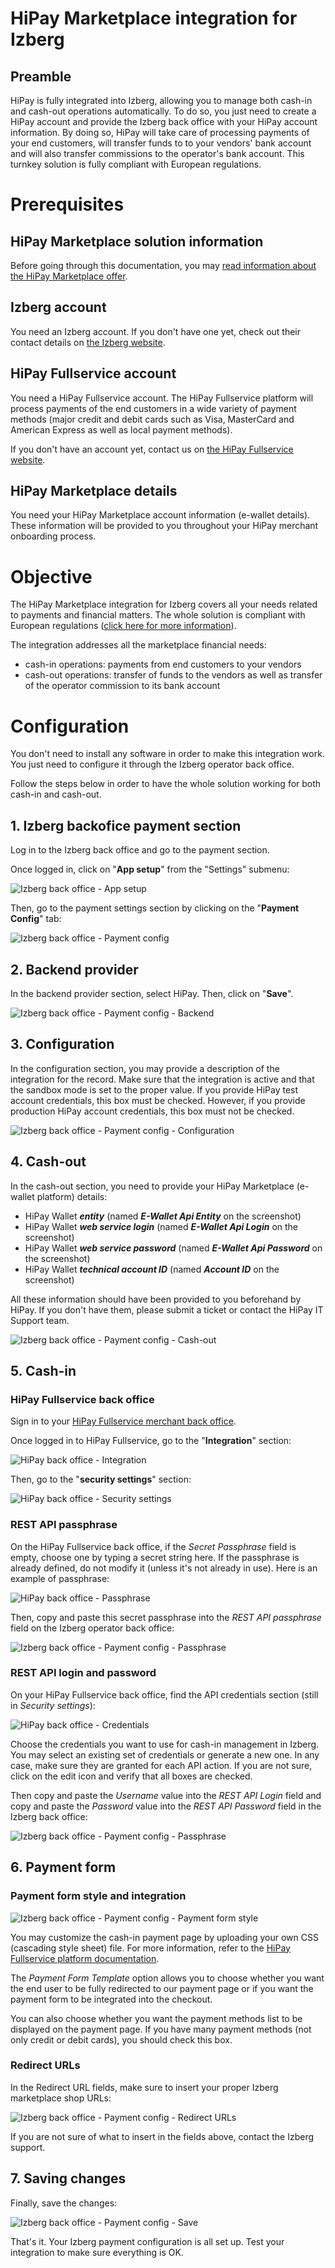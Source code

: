 # HiPay Marketplace integration for Izberg

## Preamble
HiPay is fully integrated into Izberg, allowing you to manage both cash-in and cash-out operations automatically. To do so, you just need to create a HiPay account and provide the Izberg back office with your HiPay account information. By doing so, HiPay will take care of processing payments of your end customers, will transfer funds to to your vendors' bank account and will also transfer commissions to the operator's bank account. This turnkey solution is fully compliant with European regulations.

# Prerequisites

## HiPay Marketplace solution information

Before going through this documentation, you may [read information about the HiPay Marketplace offer](https://developer.hipay.com/getting-started/platform-hipay-marketplace/overview/).

## Izberg account

You need an Izberg account. If you don't have one yet, check out their contact details on [the Izberg website](http://www.izberg-marketplace.com/).

## HiPay Fullservice account

You need a HiPay Fullservice account. The HiPay Fullservice platform will process payments of the end customers in a wide variety of payment methods (major credit and debit cards such as Visa, MasterCard and American Express as well as local payment methods).

If you don't have an account yet, contact us on [the HiPay Fullservice website](http://www.hipayfullservice.com/).

## HiPay Marketplace details

You need your HiPay Marketplace account information (e-wallet details). These information will be provided to you throughout your HiPay merchant onboarding process.

# Objective

The HiPay Marketplace integration for Izberg covers all your needs related to payments and financial matters. The whole solution is compliant with European regulations ([click here for more information](https://developer.hipay.com/getting-started/platform-hipay-marketplace/overview/)).

The integration addresses all the marketplace financial needs:

- cash-in operations: payments from end customers to your vendors
- cash-out operations: transfer of funds to the vendors as well as transfer of the operator commission to its bank account

# Configuration

You don't need to install any software in order to make this integration work. You just need to configure it through the Izberg operator back office.

Follow the steps below in order to have the whole solution working for both cash-in and cash-out.

## 1. Izberg backofice payment section

Log in to the Izberg back office and go to the payment section.

Once logged in, click on "**App setup**" from the "Settings" submenu:

![Izberg back office - App setup](images/bo1.png)

Then, go to the payment settings section by clicking on the "**Payment Config**" tab:

![Izberg back office - Payment config](images/bo2.png)

## 2. Backend provider

In the backend provider section, select HiPay. Then, click on "**Save**".

![Izberg back office - Payment config - Backend](images/bo_provider.png)

## 3. Configuration

In the configuration section, you may provide a description of the integration for the record. Make sure that the integration is active and that the sandbox mode is set to the proper value. If you provide HiPay test account credentials, this box must be checked. However, if you provide production HiPay account credentials, this box must not be checked.

![Izberg back office - Payment config - Configuration](images/bo_config.png)

## 4. Cash-out

In the cash-out section, you need to provide your HiPay Marketplace (e-wallet platform) details:

- HiPay Wallet ***entity*** (named ***E-Wallet Api Entity*** on the screenshot)
- HiPay Wallet ***web service login*** (named ***E-Wallet Api Login*** on the screenshot)
- HiPay Wallet ***web service password*** (named ***E-Wallet Api Password*** on the screenshot)
- HiPay Wallet ***technical account ID*** (named ***Account ID*** on the screenshot)

All these information should have been provided to you beforehand by HiPay. If you don't have them, please submit a ticket or contact the HiPay IT Support team.

![Izberg back office - Payment config - Cash-out](images/bo_cashout.png)

## 5. Cash-in

### HiPay Fullservice back office

Sign in to your [HiPay Fullservice merchant back office](https://merchant.hipay-tpp.com).

Once logged in to HiPay Fullservice, go to the "**Integration**" section:

![HiPay back office - Integration](images/bo_hipay_integration.png)

Then, go to the "**security settings**" section:

![HiPay back office - Security settings](images/bo_hipay_security.png)

### REST API passphrase

On the HiPay Fullservice back office, if the *Secret Passphrase* field is empty, choose one by typing a secret string here. If the passphrase is already defined, do not modify it (unless it's not already in use). Here is an example of passphrase:

![HiPay back office - Passphrase](images/bo_hipay_passphrase.png)

Then, copy and paste this secret passphrase into the *REST API passphrase* field on the Izberg operator back office:

![Izberg back office - Payment config - Passphrase](images/bo_passphrase.png)

### REST API login and password

On your HiPay Fullservice back office, find the API credentials section (still in *Security settings*):

![HiPay back office - Credentials](images/bo_hipay_credentials.png)

Choose the credentials you want to use for cash-in management in Izberg. You may select an existing set of credentials or generate a new one. In any case, make sure they are granted for each API action. If you are not sure, click on the edit icon and verify that all boxes are checked.

Then copy and paste the *Username* value into the *REST API Login* field and copy and paste the *Password* value into the *REST API Password* field in the Izberg back office:

![Izberg back office - Payment config - Passphrase](images/bo_rest_api_credentials.png)

## 6. Payment form

### Payment form style and integration

![Izberg back office - Payment config - Payment form style](images/bo_izberg_payment_form_style.png)

You may customize the cash-in payment page by uploading your own CSS (cascading style sheet) file. For more information, refer to the [HiPay Fullservice platform documentation](/getting-started/platform-hipay-fullservice/overview/).

The *Payment Form Template* option allows you to choose whether you want the end user to be fully redirected to our payment page or if you want the payment form to be integrated into the checkout.

You can also choose whether you want the payment methods list to be displayed on the payment page. If you have many payment methods (not only credit or debit cards), you should check this box.

### Redirect URLs

In the Redirect URL fields, make sure to insert your proper Izberg marketplace shop URLs:

![Izberg back office - Payment config - Redirect URLs](images/bo_redirect_url.png)

If you are not sure of what to insert in the fields above, contact the Izberg support.

## 7. Saving changes

Finally, save the changes:

![Izberg back office - Payment config - Save](images/bo_save.png)

That's it. Your Izberg payment configuration is all set up. Test your integration to make sure everything is OK.
